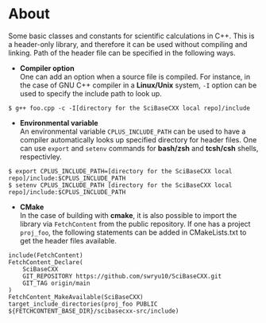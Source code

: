 # About
Some basic classes and constants for scientific calculations in C++.
This is a header-only library, and therefore it can be used without compiling and linking.
Path of the header file can be specified in the following ways.
* **Compiler option** \
One can add an option when a source file is compiled.
For instance, in the case of GNU C++ compiler in a **Linux/Unix** system, `-I` option can be used to specify the include path to look up.
```
$ g++ foo.cpp -c -I[directory for the SciBaseCXX local repo]/include
```
* **Environmental variable** \
An environmental variable `CPLUS_INCLUDE_PATH` can be used to have a compiler automatically looks up specified directory for header files.
One can use `export` and `setenv` commands for **bash/zsh** and **tcsh/csh** shells, respectivley.
```
$ export CPLUS_INCLUDE_PATH=[directory for the SciBaseCXX local repo]/include:$CPLUS_INCLUDE_PATH
$ setenv CPLUS_INCLUDE_PATH [directory for the SciBaseCXX local repo]/include:$CPLUS_INCLUDE_PATH
```
* **CMake** \
In the case of building with **cmake**, it is also possible to import the library via `FetchContent` from the public repository.
If one has a project `proj_foo`, the following statements can be added in CMakeLists.txt to get the header files available.
```
include(FetchContent)
FetchContent_Declare(
    SciBaseCXX
    GIT_REPOSITORY https://github.com/swryu10/SciBaseCXX.git
    GIT_TAG origin/main
)
FetchContent_MakeAvailable(SciBaseCXX)
target_include_directories(proj_foo PUBLIC ${FETCHCONTENT_BASE_DIR}/scibasecxx-src/include)
```
